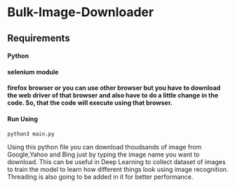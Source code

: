 # Bulk-Image-Downloader


## Requirements
#### Python
#### selenium module 
#### firefox browser or you can use other browser but you have to download the web driver of that browser and also have to do a little change in the code. So, that the code will execute using that browser.

#### Run Using
```python3 main.py```

Using this python file you can download thoudsands of image from Google,Yahoo and Bing just by typing the image name you want to download.
This can be useful in Deep Learning to collect dataset of images to train the model to learn how different things look using image recognition.
Threading is also going to be added in it for better performance.
